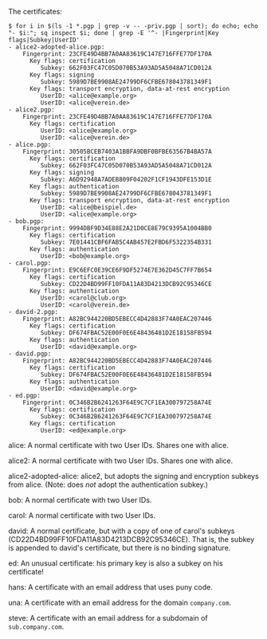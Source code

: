 The certificates:

```
$ for i in $(ls -1 *.pgp | grep -v -- -priv.pgp | sort); do echo; echo "- $i:"; sq inspect $i; done | grep -E '^- |Fingerprint|Key flags|Subkey|UserID'
- alice2-adopted-alice.pgp:
    Fingerprint: 23CFE49D4BB7A0AA83619C147E716FFE77DF170A
      Key flags: certification
         Subkey: 662F03FC47C05D070B53A93AD5A5048A71CD012A
      Key flags: signing
         Subkey: 5989D7BE9908AE24799DF6CFBE678043781349F1
      Key flags: transport encryption, data-at-rest encryption
         UserID: <alice@example.org>
         UserID: <alice@verein.de>
- alice2.pgp:
    Fingerprint: 23CFE49D4BB7A0AA83619C147E716FFE77DF170A
      Key flags: certification
         UserID: <alice@example.org>
         UserID: <alice@verein.de>
- alice.pgp:
    Fingerprint: 30505BCEB7403A1BBFA9DBF0BFBE63567B4BA57A
      Key flags: certification
         Subkey: 662F03FC47C05D070B53A93AD5A5048A71CD012A
      Key flags: signing
         Subkey: A6D92948A7ADEB809F04202F1CF1943DFE153D1E
      Key flags: authentication
         Subkey: 5989D7BE9908AE24799DF6CFBE678043781349F1
      Key flags: transport encryption, data-at-rest encryption
         UserID: <alice@beispiel.de>
         UserID: <alice@example.org>
- bob.pgp:
    Fingerprint: 9994DBF9D34E88E2A21D0CE8E79C9395A1004BB0
      Key flags: certification
         Subkey: 7E01441CBF6FAB5C4AB457E2FBD6F5322354B331
      Key flags: authentication
         UserID: <bob@example.org>
- carol.pgp:
    Fingerprint: E9C6EFC0E39CE6F9DF5274E7E362D45C7FF7B654
      Key flags: certification
         Subkey: CD22D4BD99FF10FDA11A83D4213DCB92C95346CE
      Key flags: authentication
         UserID: <carol@club.org>
         UserID: <carol@verein.de>
- david-2.pgp:
    Fingerprint: A82BC944220BD5EBECC4D42883F74A0EAC207446
      Key flags: certification
         Subkey: DF674FBAC52E00F0E6E48436481D2E18158FB594
      Key flags: authentication
         UserID: <david@example.org>
- david.pgp:
    Fingerprint: A82BC944220BD5EBECC4D42883F74A0EAC207446
      Key flags: certification
         Subkey: DF674FBAC52E00F0E6E48436481D2E18158FB594
      Key flags: authentication
         UserID: <david@example.org>
- ed.pgp:
    Fingerprint: 0C346B2B6241263F64E9C7CF1EA300797258A74E
      Key flags: certification
         Subkey: 0C346B2B6241263F64E9C7CF1EA300797258A74E
      Key flags: certification
         UserID: <ed@example.org>
```

alice: A normal certificate with two User IDs.  Shares one with alice.

alice2: A normal certificate with two User IDs.  Shares one with
alice.

alice2-adopted-alice: alice2, but adopts the signing and encryption
subkeys from alice.  (Note: does *not* adopt the authentication
subkey.)

bob: A normal certificate with two User IDs.

carol: A normal certificate with two User IDs.

david: A normal certificate, but with a copy of one of carol's subkeys
(CD22D4BD99FF10FDA11A83D4213DCB92C95346CE).  That is, the subkey is
appended to david's certificate, but there is no binding signature.

ed: An unusual certificate: his primary key is also a subkey on his
certificate!

hans: A certificate with an email address that uses puny code.

una: A certificate with an email address for the domain `company.com`.

steve: A certificate with an email address for a subdomain of
`sub.company.com`.
